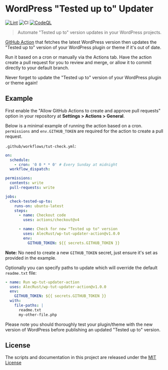 # WordPress "Tested up to" Updater

[![Lint](https://github.com/AlecRust/wp-tut-updater-action/actions/workflows/linter.yml/badge.svg)](https://github.com/super-linter/super-linter)
![CI](https://github.com/AlecRust/wp-tut-updater-action/actions/workflows/ci.yml/badge.svg)
[![CodeQL](https://github.com/AlecRust/wp-tut-updater-action/actions/workflows/codeql-analysis.yml/badge.svg)](https://github.com/AlecRust/wp-tut-updater-action/actions/workflows/codeql-analysis.yml)

> Automate "Tested up to" version updates in your WordPress projects.

[GitHub Action](https://github.com/features/actions) that fetches the latest
WordPress version then updates the "Tested up to" version of your WordPress
plugin or theme if it's out of date.

Run it based on a cron or manually via the Actions tab. Have the action create a
pull request for you to review and merge, or allow it to commit directly to your
default branch.

Never forget to update the "Tested up to" version of your WordPress plugin or
theme again!

## Example

First enable the "Allow GitHub Actions to create and approve pull requests"
option in your repository at **Settings > Actions > General**.

Below is a minimal example of running the action based on a cron. `permissions`
and `env.GITHUB_TOKEN` are required for the action to create a pull request.

`.github/workflows/tut-check.yml`:

```yaml
on:
  schedule:
    - cron: '0 0 * * 0' # Every Sunday at midnight
  workflow_dispatch:

permissions:
  contents: write
  pull-requests: write

jobs:
  check-tested-up-to:
    runs-on: ubuntu-latest
    steps:
      - name: Checkout code
        uses: actions/checkout@v4

      - name: Check for new "Tested up to" version
        uses: AlecRust/wp-tut-updater-action@v1.0.0
        env:
          GITHUB_TOKEN: ${{ secrets.GITHUB_TOKEN }}
```

**Note:** No need to create a new `GITHUB_TOKEN` secret, just ensure it's set as
provided in the example.

Optionally you can specify paths to update which will override the default
`readme.txt` file:

```yaml
- name: Run wp-tut-updater-action
  uses: AlecRust/wp-tut-updater-action@v1.0.0
  env:
    GITHUB_TOKEN: ${{ secrets.GITHUB_TOKEN }}
  with:
    file-paths: |
      readme.txt
      my-other-file.php
```

Please note you should thoroughly test your plugin/theme with the new version of
WordPress before publishing an updated "Tested up to" version.

## License

The scripts and documentation in this project are released under the
[MIT License](LICENSE)
